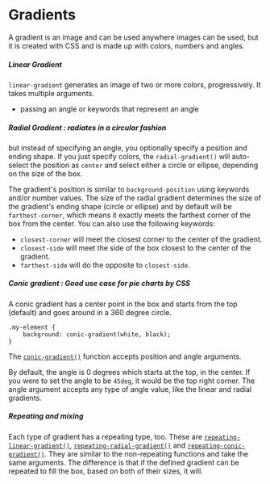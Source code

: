 # Gradients

A gradient is an image and can be used anywhere images can be used, but it is created with CSS and is made up with colors, numbers and angles.



##### Linear Gradient

`linear-gradient` generates an image of two or more colors, progressively. It takes multiple arguments.

- passing an angle or keywords that represent an angle



##### Radial Gradient : radiates in a circular fashion

but instead of specifying an angle, you optionally specify a position and ending shape. If you just specify colors, the `radial-gradient()` will auto-select the position as `center` and select either a circle or ellipse, depending on the size of the box.



The gradient's position is similar to `background-position` using keywords and/or number values. The size of the radial gradient determines the size of the gradient's ending shape (circle or ellipse) and by default will be `farthest-corner`, which means it exactly meets the farthest corner of the box from the center. You can also use the following keywords:

- `closest-corner` will meet the closest corner to the center of the gradient.
- `closest-side` will meet the side of the box closest to the center of the gradient.
- `farthest-side` will do the opposite to `closest-side`.



##### Conic gradient : Good use case for pie charts by CSS

A conic gradient has a center point in the box and starts from the top (default) and goes around in a 360 degree circle.

```
.my-element {
	background: conic-gradient(white, black);
}
```

The [`conic-gradient()`](https://developer.mozilla.org/docs/Web/CSS/conic-gradient()) function accepts position and angle arguments.

By default, the angle is 0 degrees which starts at the top, in the center. If you were to set the angle to be `45deg`, it would be the top right corner. The angle argument accepts any type of angle value, like the linear and radial gradients.



##### Repeating and mixing

Each type of gradient has a repeating type, too. These are [`repeating-linear-gradient()`](https://developer.mozilla.org/docs/Web/CSS/repeating-linear-gradient()), [`repeating-radial-gradient()`](https://developer.mozilla.org/docs/Web/CSS/repeating-radial-gradient()) and [`repeating-conic-gradient()`](https://developer.mozilla.org/docs/Web/CSS/repeating-conic-gradient()). They are similar to the non-repeating functions and take the same arguments. The difference is that if the defined gradient can be repeated to fill the box, based on both of their sizes, it will.